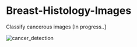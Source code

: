 # Breast-Histology-Images
 Classify cancerous images [In progress..]

![cancer_detection](https://user-images.githubusercontent.com/21131348/45002486-572a0080-afd7-11e8-8776-c669caf40a14.png)
